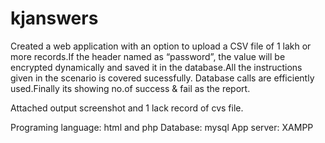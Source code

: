 # kjanswers

Created a web application with an option to upload a CSV file of 1 lakh or more records.If the header named as “password”, the value will be encrypted dynamically and saved it in the database.All the instructions given in the scenario is covered sucessfully. Database calls are efficiently used.Finally its showing no.of success & fail as the report.


Attached output screenshot and 1 lack record of cvs file.

Programing language: html and php 
Database: mysql
App server: XAMPP
